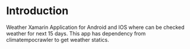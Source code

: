 # Introduction 
Weather Xamarin Application for Android and IOS where can be checked weather for next 15 days.
This app has dependency from climatempocrawler to get weather statics.
